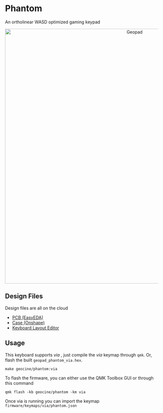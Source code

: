 # Phantom

An ortholinear WASD optimized gaming keypad

<div align="center">
  <img src="https://i.imgur.com/ouFygpE.png" alt="Geopad" width="838"/>
</div>

## Design Files
Design files are all on the cloud
- [PCB (EasyEDA)](https://easyeda.com/geocipher/phantom)
- [Case (Onshape)](https://cad.onshape.com/documents/dbda5693b40a7bc2ccdd639a/w/846729df4491243848816a00/e/3b0d7331e1da385ccecf5c3d)
- [Keyboard Layout Editor](http://www.keyboard-layout-editor.com/#/gists/be78f234d304392bfcd8f41bcfa9a9c5)

## Usage

This keyboard supports *via* , just compile the *via* keymap through `qmk`. Or, flash the built `geopad_phantom_via.hex`.

```
make geocine/phantom:via
```
To flash the firmware, you can either use the QMK Toolbox GUI or through this command
```
qmk flash -kb geocine/phantom -km via
```
Once via is running you can import the keymap `firmware/keymaps/via/phantom.json`